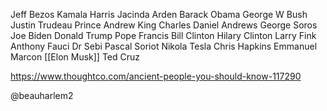 Jeff Bezos 
Kamala Harris 
Jacinda Arden 
Barack Obama 
George W Bush 
Justin Trudeau 
Prince Andrew
King Charles 
Daniel Andrews
George Soros 
Joe Biden 
Donald Trump 
Pope Francis 
Bill Clinton 
Hilary Clinton
Larry Fink 
Anthony Fauci 
Dr Sebi 
Pascal Soriot 
Nikola Tesla 
Chris Hapkins 
Emmanuel Marcon 
[[Elon Musk]] 
Ted Cruz


https://www.thoughtco.com/ancient-people-you-should-know-117290


@beauharlem2

